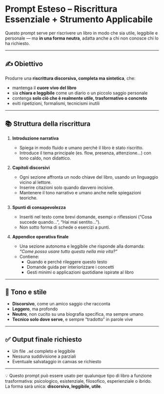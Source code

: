 # Prompt Esteso – Riscrittura Essenziale + Strumento Applicabile

Questo prompt serve per riscrivere un libro in modo che sia utile, leggibile e personale — ma **in una forma neutra**, adatta anche a chi non conosce chi lo ha richiesto.

---

## ✍️ Obiettivo

Produrre una **riscrittura discorsiva, completa ma sintetica**, che:
- mantenga il **cuore vivo del libro**
- sia **chiara e leggibile** come un diario o un piccolo saggio personale
- contenga **solo ciò che è realmente utile, trasformativo o concreto**
- eviti ripetizioni, formalismi, tecnicismi inutili

---

## 📚 Struttura della riscrittura

1. **Introduzione narrativa**
   - Spiega in modo fluido e umano perché il libro è stato riscritto.
   - Introduce il tema principale (es. flow, presenza, attenzione…) con tono caldo, non didattico.

2. **Capitoli discorsivi**
   - Ogni sezione affronta un nodo chiave del libro, usando un linguaggio vicino al lettore.
   - Inserire citazioni solo quando davvero incisive.
   - Mantenere il tono narrativo e umano anche nelle spiegazioni teoriche.

3. **Spunti di consapevolezza**
   - Inseriti nel testo come brevi domande, esempi o riflessioni (“Cosa succede quando…”, “Hai mai sentito…”).
   - Non sotto forma di schede o esercizi a punti.

4. **Appendice operativa finale**
   - Una sezione autonoma e leggibile che risponde alla domanda:  
     *“Come posso usare tutto questo nella mia vita?”*
   - Contiene:
     - Quando e perché rileggere questo testo
     - Domande guida per interiorizzare i concetti
     - Gesti minimi o applicazioni quotidiane ispirate al libro

---

## 🧠 Tono e stile

- **Discorsivo**, come un amico saggio che racconta
- **Leggero**, ma profondo
- **Neutro**, non cucito su una biografia specifica, ma sempre umano
- **Tecnico solo dove serve**, e sempre “tradotto” in parole vive

---

## ✅ Output finale richiesto

- Un file `.md` completo e leggibile
- Nessuna suddivisione a parziali
- Eventuale salvataggio in canvas se richiesto

---

💡 Questo prompt può essere usato per qualunque tipo di libro a funzione trasformativa: psicologico, esistenziale, filosofico, esperienziale o ibrido.  
La forma sarà unica: **discorsiva, leggibile, utile**.

